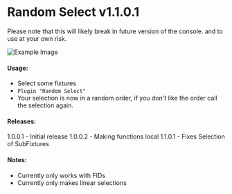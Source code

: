 # Random Select v1.1.0.1
Please note that this will likely break in future version of the console. and to use at your own risk.

![Example Image](https://github.com/hossimo/GMA3Plugins/blob/master/Images/RandomSelect.gif)

#### Usage:
* Select some fixtures
* `Plugin "Random Select"`
* Your selection is now in a random order, if you don't like the order call the selection again.

#### Releases:
1.0.0.1 - Initial release
1.0.0.2 - Making functions local
1.1.0.1 - Fixes Selection of SubFixtures

#### Notes:
- Currently only works with FIDs
- Currently only makes linear selections
